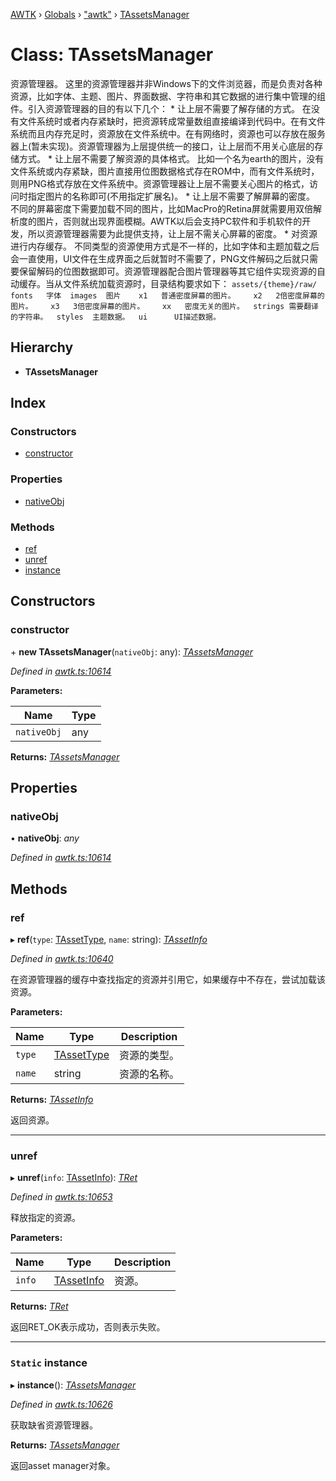 [AWTK](../README.md) › [Globals](../globals.md) › ["awtk"](../modules/_awtk_.md) › [TAssetsManager](_awtk_.tassetsmanager.md)

# Class: TAssetsManager

资源管理器。 这里的资源管理器并非Windows下的文件浏览器，而是负责对各种资源，比如字体、主题、图片、界面数据、字符串和其它数据的进行集中管理的组件。引入资源管理器的目的有以下几个： * 让上层不需要了解存储的方式。 在没有文件系统时或者内存紧缺时，把资源转成常量数组直接编译到代码中。在有文件系统而且内存充足时，资源放在文件系统中。在有网络时，资源也可以存放在服务器上(暂未实现)。资源管理器为上层提供统一的接口，让上层而不用关心底层的存储方式。 * 让上层不需要了解资源的具体格式。 比如一个名为earth的图片，没有文件系统或内存紧缺，图片直接用位图数据格式存在ROM中，而有文件系统时，则用PNG格式存放在文件系统中。资源管理器让上层不需要关心图片的格式，访问时指定图片的名称即可(不用指定扩展名)。 * 让上层不需要了解屏幕的密度。 不同的屏幕密度下需要加载不同的图片，比如MacPro的Retina屏就需要用双倍解析度的图片，否则就出现界面模糊。AWTK以后会支持PC软件和手机软件的开发，所以资源管理器需要为此提供支持，让上层不需关心屏幕的密度。 * 对资源进行内存缓存。 不同类型的资源使用方式是不一样的，比如字体和主题加载之后会一直使用，UI文件在生成界面之后就暂时不需要了，PNG文件解码之后就只需要保留解码的位图数据即可。资源管理器配合图片管理器等其它组件实现资源的自动缓存。当从文件系统加载资源时，目录结构要求如下： ``` assets/{theme}/raw/  fonts   字体  images  图片    x1   普通密度屏幕的图片。    x2   2倍密度屏幕的图片。    x3   3倍密度屏幕的图片。    xx   密度无关的图片。  strings 需要翻译的字符串。  styles  主题数据。  ui      UI描述数据。 ```

## Hierarchy

* **TAssetsManager**

## Index

### Constructors

* [constructor](_awtk_.tassetsmanager.md#constructor)

### Properties

* [nativeObj](_awtk_.tassetsmanager.md#nativeobj)

### Methods

* [ref](_awtk_.tassetsmanager.md#ref)
* [unref](_awtk_.tassetsmanager.md#unref)
* [instance](_awtk_.tassetsmanager.md#static-instance)

## Constructors

###  constructor

\+ **new TAssetsManager**(`nativeObj`: any): *[TAssetsManager](_awtk_.tassetsmanager.md)*

*Defined in [awtk.ts:10614](https://github.com/zlgopen/awtk-binding/blob/346f0a7/tools/code_gen/js/output/awtk.ts#L10614)*

**Parameters:**

Name | Type |
------ | ------ |
`nativeObj` | any |

**Returns:** *[TAssetsManager](_awtk_.tassetsmanager.md)*

## Properties

###  nativeObj

• **nativeObj**: *any*

*Defined in [awtk.ts:10614](https://github.com/zlgopen/awtk-binding/blob/346f0a7/tools/code_gen/js/output/awtk.ts#L10614)*

## Methods

###  ref

▸ **ref**(`type`: [TAssetType](../enums/_awtk_.tassettype.md), `name`: string): *[TAssetInfo](_awtk_.tassetinfo.md)*

*Defined in [awtk.ts:10640](https://github.com/zlgopen/awtk-binding/blob/346f0a7/tools/code_gen/js/output/awtk.ts#L10640)*

在资源管理器的缓存中查找指定的资源并引用它，如果缓存中不存在，尝试加载该资源。

**Parameters:**

Name | Type | Description |
------ | ------ | ------ |
`type` | [TAssetType](../enums/_awtk_.tassettype.md) | 资源的类型。 |
`name` | string | 资源的名称。  |

**Returns:** *[TAssetInfo](_awtk_.tassetinfo.md)*

返回资源。

___

###  unref

▸ **unref**(`info`: [TAssetInfo](_awtk_.tassetinfo.md)): *[TRet](../enums/_awtk_.tret.md)*

*Defined in [awtk.ts:10653](https://github.com/zlgopen/awtk-binding/blob/346f0a7/tools/code_gen/js/output/awtk.ts#L10653)*

释放指定的资源。

**Parameters:**

Name | Type | Description |
------ | ------ | ------ |
`info` | [TAssetInfo](_awtk_.tassetinfo.md) | 资源。  |

**Returns:** *[TRet](../enums/_awtk_.tret.md)*

返回RET_OK表示成功，否则表示失败。

___

### `Static` instance

▸ **instance**(): *[TAssetsManager](_awtk_.tassetsmanager.md)*

*Defined in [awtk.ts:10626](https://github.com/zlgopen/awtk-binding/blob/346f0a7/tools/code_gen/js/output/awtk.ts#L10626)*

获取缺省资源管理器。

**Returns:** *[TAssetsManager](_awtk_.tassetsmanager.md)*

返回asset manager对象。
